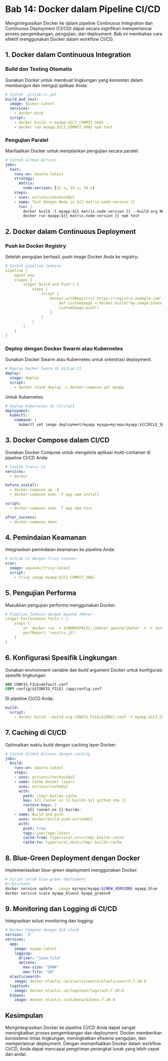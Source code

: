 # Bab 14: Docker dalam Pipeline CI/CD

Mengintegrasikan Docker ke dalam pipeline Continuous Integration dan Continuous Deployment (CI/CD) dapat secara signifikan memperlancar proses pengembangan, pengujian, dan deployment. Bab ini membahas cara efektif menggunakan Docker dalam workflow CI/CD.

## 1. Docker dalam Continuous Integration

### Build dan Testing Otomatis

Gunakan Docker untuk membuat lingkungan yang konsisten dalam membangun dan menguji aplikasi Anda:

```yaml
# Contoh .gitlab-ci.yml
build_and_test:
  image: docker:latest
  services:
    - docker:dind
  script:
    - docker build -t myapp:${CI_COMMIT_SHA} .
    - docker run myapp:${CI_COMMIT_SHA} npm test
```

### Pengujian Paralel

Manfaatkan Docker untuk menjalankan pengujian secara paralel:

```yaml
# Contoh GitHub Actions
jobs:
  test:
    runs-on: ubuntu-latest
    strategy:
      matrix:
        node-version: [12.x, 14.x, 16.x]
    steps:
    - uses: actions/checkout@v2
    - name: Test dengan Node.js ${{ matrix.node-version }}
      run: |
        docker build -t myapp:${{ matrix.node-version }} --build-arg NODE_VERSION=${{ matrix.node-version }} .
        docker run myapp:${{ matrix.node-version }} npm test
```

## 2. Docker dalam Continuous Deployment

### Push ke Docker Registry

Setelah pengujian berhasil, push image Docker Anda ke registry:

```yaml
# Contoh pipeline Jenkins
pipeline {
    agent any
    stages {
        stage('Build and Push') {
            steps {
                script {
                    docker.withRegistry('https://registry.example.com', 'credentials-id') {
                        def customImage = docker.build("my-image:${env.BUILD_ID}")
                        customImage.push()
                    }
                }
            }
        }
    }
}
```

### Deploy dengan Docker Swarm atau Kubernetes

Gunakan Docker Swarm atau Kubernetes untuk orkestrasi deployment:

```yaml
# Deploy Docker Swarm di GitLab CI
deploy:
  stage: deploy
  script:
    - docker stack deploy -c docker-compose.yml myapp
```

Untuk Kubernetes:

```yaml
# Deploy Kubernetes di CircleCI
deployment:
  kubectl:
    command: |
      kubectl set image deployment/myapp myapp=myrepo/myapp:${CIRCLE_SHA1}
```

## 3. Docker Compose dalam CI/CD

Gunakan Docker Compose untuk mengelola aplikasi multi-container di pipeline CI/CD Anda:

```yaml
# Contoh Travis CI
services:
  - docker

before_install:
  - docker-compose up -d
  - docker-compose exec -T app npm install

script:
  - docker-compose exec -T app npm test

after_success:
  - docker-compose down
```

## 4. Pemindaian Keamanan

Integrasikan pemindaian keamanan ke pipeline Anda:

```yaml
# GitLab CI dengan Trivy scanner
scan:
  image: aquasec/trivy:latest
  script:
    - trivy image myapp:${CI_COMMIT_SHA}
```

## 5. Pengujian Performa

Masukkan pengujian performa menggunakan Docker:

```yaml
# Pipeline Jenkins dengan Apache JMeter
stage('Performance Tests') {
    steps {
        sh 'docker run -v ${WORKSPACE}:/jmeter apache/jmeter -n -t test-plan.jmx -l results.jtl'
        perfReport 'results.jtl'
    }
}
```

## 6. Konfigurasi Spesifik Lingkungan

Gunakan environment variable dan build argument Docker untuk konfigurasi spesifik lingkungan:

```dockerfile
ARG CONFIG_FILE=default.conf
COPY config/${CONFIG_FILE} /app/config.conf
```

Di pipeline CI/CD Anda:

```yaml
build:
  script:
    - docker build --build-arg CONFIG_FILE=${ENV}.conf -t myapp:${CI_COMMIT_SHA} .
```

## 7. Caching di CI/CD

Optimalkan waktu build dengan caching layer Docker:

```yaml
# Contoh GitHub Actions dengan caching
jobs:
  build:
    runs-on: ubuntu-latest
    steps:
    - uses: actions/checkout@v2
    - name: Cache Docker layers
      uses: actions/cache@v2
      with:
        path: /tmp/.buildx-cache
        key: ${{ runner.os }}-buildx-${{ github.sha }}
        restore-keys: |
          ${{ runner.os }}-buildx-
    - name: Build and push
      uses: docker/build-push-action@v2
      with:
        push: true
        tags: user/app:latest
        cache-from: type=local,src=/tmp/.buildx-cache
        cache-to: type=local,dest=/tmp/.buildx-cache
```

## 8. Blue-Green Deployment dengan Docker

Implementasikan blue-green deployment menggunakan Docker:

```bash
# Script untuk blue-green deployment
#!/bin/bash
docker service update --image myrepo/myapp:${NEW_VERSION} myapp_blue
docker service scale myapp_blue=2 myapp_green=0
```

## 9. Monitoring dan Logging di CI/CD

Integrasikan solusi monitoring dan logging:

```yaml
# Docker Compose dengan ELK stack
version: '3'
services:
  app:
    image: myapp:latest
    logging:
      driver: "json-file"
      options:
        max-size: "200k"
        max-file: "10"
  elasticsearch:
    image: docker.elastic.co/elasticsearch/elasticsearch:7.10.0
  logstash:
    image: docker.elastic.co/logstash/logstash:7.10.0
  kibana:
    image: docker.elastic.co/kibana/kibana:7.10.0
```

## Kesimpulan

Mengintegrasikan Docker ke pipeline CI/CD Anda dapat sangat meningkatkan proses pengembangan dan deployment. Docker memberikan konsistensi lintas lingkungan, meningkatkan efisiensi pengujian, dan memperlancar deployment. Dengan memanfaatkan Docker dalam workflow CI/CD, Anda dapat mencapai pengiriman perangkat lunak yang lebih cepat dan andal.

